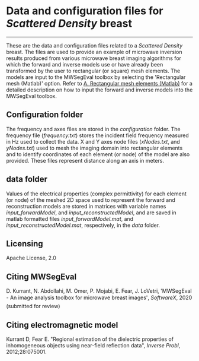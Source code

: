 # Data and configuration files for *Scattered Density* breast 

***
These are the data and configuration files related to a *Scattered Density* breast. The files are used to provide an example of microwave inversion results produced from various microwave breast imaging algorithms for which the forward and inverse models use or have already been transformed by the user to rectangular (or square) mesh elements. The models are input to the MWSegEval toolbox by selecting the 'Rectangular mesh (Matlab)' option. Refer to [A. Rectangular mesh elements (Matlab)](https://github.com/djkurran/MWSegEval/wiki/2.1-Workflow-input-models) for a detailed description on how to input the forward and inverse models into the MWSegEval toolbox.


## Configuration folder

The frequency and axes files are stored in the *configuration* folder. The frequency file (*frequency.txt*) stores the incident field frequency measured in Hz used to collect the data. X and Y axes node files (*xNodes.txt*, and *yNodes.txt*) used to mesh the imaging domain into rectangular elements and to identify coordinates of each element (or node) of the model are also provided. These files represent distance along an axis in meters. 

## data folder

Values of the electrical properties (complex permittivity) for each element (or node) of the meshed 2D space used to represent the forward and reconstruction models are stored in matrices with variable names *input_forwardModel*, and *input_reconstructedModel*, and are saved in matlab formatted files *input_forwardModel.mat*, and *input_reconstructedModel.mat*, respectively, in the *data* folder. 

## Licensing

Apache License, 2.0

## Citing MWSegEval

D. Kurrant, N. Abdollahi, M. Omer, P. Mojabi, E. Fear, J. LoVetri, 'MWSegEval - An image analysis toolbox for microwave breast images', *SoftwareX*, 2020 (submitted for review)

## Citing electromagnetic model

Kurrant D, Fear E. "Regional estimation of the dielectric properties of inhomogeneous objects using near-field reflection data", *Inverse Probl*, 2012;28:075001. 

